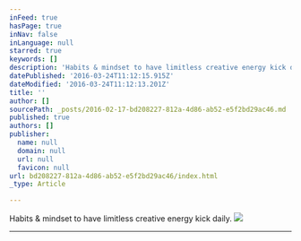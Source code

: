 ```yaml
---
inFeed: true
hasPage: true
inNav: false
inLanguage: null
starred: true
keywords: []
description: 'Habits & mindset to have limitless creative energy kick daily.'
datePublished: '2016-03-24T11:12:15.915Z'
dateModified: '2016-03-24T11:12:13.201Z'
title: ''
author: []
sourcePath: _posts/2016-02-17-bd208227-812a-4d86-ab52-e5f2bd29ac46.md
published: true
authors: []
publisher:
  name: null
  domain: null
  url: null
  favicon: null
url: bd208227-812a-4d86-ab52-e5f2bd29ac46/index.html
_type: Article

---
```

Habits & mindset to have limitless creative energy kick daily.
![](https://s3-us-west-2.amazonaws.com/the-grid-img/p/27d309ac0ce805a3dc5a4940272001b68865c8d1.jpg)

****